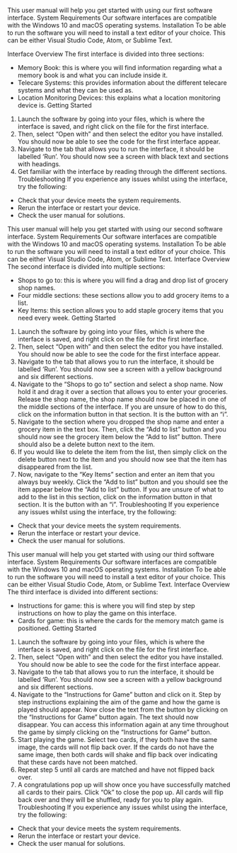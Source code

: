 This user manual will help you get started with using our first software interface.
System Requirements
Our software interfaces are compatible with the Windows 10 and macOS operating systems.
Installation 
To be able to run the software you will need to install a text editor of your choice. This can be either Visual Studio Code, Atom, or Sublime Text. 

Interface Overview
The first interface is divided into three sections:
-	Memory Book: this is where you will find information regarding what a memory book is and what you can include inside it.
-	Telecare Systems: this provides information about the different telecare systems and what they can be used as.
-	Location Monitoring Devices: this explains what a location monitoring device is.
Getting Started
1.	Launch the software by going into your files, which is where the interface is saved, and right click on the file for the first interface. 
2.	Then, select “Open with” and then select the editor you have installed. You should now be able to see the code for the first interface appear.
3.	Navigate to the tab that allows you to run the interface, it should be labelled ‘Run’. You should now see a screen with black text and sections with headings.
4.	Get familiar with the interface by reading through the different sections.
Troubleshooting
If you experience any issues whilst using the interface, try the following:
-	Check that your device meets the system requirements.
-	Rerun the interface or restart your device.
-	Check the user manual for solutions.


This user manual will help you get started with using our second software interface.
System Requirements
Our software interfaces are compatible with the Windows 10 and macOS operating systems.
Installation 
To be able to run the software you will need to install a text editor of your choice. This can be either Visual Studio Code, Atom, or Sublime Text. 
Interface Overview
The second interface is divided into multiple sections:
-	Shops to go to: this is where you will find a drag and drop list of grocery shop names.
-	Four middle sections: these sections allow you to add grocery items to a list.
-	Key Items: this section allows you to add staple grocery items that you need every week.
Getting Started
1.	Launch the software by going into your files, which is where the interface is saved, and right click on the file for the first interface. 
2.	Then, select “Open with” and then select the editor you have installed. You should now be able to see the code for the first interface appear.
3.	Navigate to the tab that allows you to run the interface, it should be labelled ‘Run’. You should now see a screen with a yellow background and six different sections.
4.	Navigate to the “Shops to go to” section and select a shop name. Now hold it and drag it over a section that allows you to enter your groceries. Release the shop name, the shop name should now be placed in one of the middle sections of the interface. If you are unsure of how to do this, click on the information button in that section. It is the button with an “i”.
5.	Navigate to the section where you dropped the shop name and enter a grocery item in the text box. Then, click the “Add to list” button and you should now see the grocery item below the “Add to list” button. There should also be a delete button next to the item.
6.	If you would like to delete the item from the list, then simply click on the delete button next to the item and you should now see that the item has disappeared from the list.
7.	Now, navigate to the “Key Items” section and enter an item that you always buy weekly. Click the “Add to list” button and you should see the item appear below the “Add to list” button. If you are unsure of what to add to the list in this section, click on the information button in that section. It is the button with an “i”.
Troubleshooting
If you experience any issues whilst using the interface, try the following:
-	Check that your device meets the system requirements.
-	Rerun the interface or restart your device.
-	Check the user manual for solutions.


This user manual will help you get started with using our third software interface.
System Requirements
Our software interfaces are compatible with the Windows 10 and macOS operating systems.
Installation 
To be able to run the software you will need to install a text editor of your choice. This can be either Visual Studio Code, Atom, or Sublime Text. 
Interface Overview
The third interface is divided into different sections:
-	Instructions for game: this is where you will find step by step instructions on how to play the game on this interface.
-	Cards for game: this is where the cards for the memory match game is positioned.
Getting Started
1.	Launch the software by going into your files, which is where the interface is saved, and right click on the file for the first interface. 
2.	Then, select “Open with” and then select the editor you have installed. You should now be able to see the code for the first interface appear.
3.	Navigate to the tab that allows you to run the interface, it should be labelled ‘Run’. You should now see a screen with a yellow background and six different sections.
4.	Navigate to the “Instructions for Game” button and click on it. Step by step instructions explaining the aim of the game and how the game is played should appear. Now close the text from the button by clicking on the “Instructions for Game” button again. The text should now disappear. You can access this information again at any time throughout the game by simply clicking on the “Instructions for Game” button. 
5.	Start playing the game. Select two cards, if they both have the same image, the cards will not flip back over. If the cards do not have the same image, then both cards will shake and flip back over indicating that these cards have not been matched.
6.	Repeat step 5 until all cards are matched and have not flipped back over.
7.	A congratulations pop up will show once you have successfully matched all cards to their pairs. Click “Ok” to close the pop up. All cards will flip back over and they will be shuffled, ready for you to play again.
Troubleshooting
If you experience any issues whilst using the interface, try the following:
-	Check that your device meets the system requirements.
-	Rerun the interface or restart your device.
-	Check the user manual for solutions.

